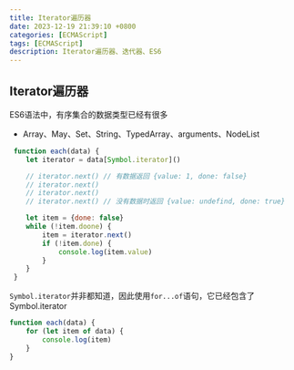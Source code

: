 ```yaml
---
title: Iterator遍历器
date: 2023-12-19 21:39:10 +0800
categories: [ECMAScript]
tags: [ECMAScript]
description: Iterator遍历器、迭代器、ES6
---
```


## Iterator遍历器

ES6语法中，有序集合的数据类型已经有很多
- Array、May、Set、String、TypedArray、arguments、NodeList

```js
 function each(data) {
    let iterator = data[Symbol.iterator]()

    // iterator.next() // 有数据返回 {value: 1, done: false}
    // iterator.next()
    // iterator.next()
    // iterator.next() // 没有数据时返回 {value: undefind, done: true}

    let item = {done: false}
    while (!item.doone) {
        item = iterator.next()
        if (!item.done) {
            console.log(item.value)
        }
    }
 }

```


`Symbol.iterator`并非都知道，因此使用`for...of`语句，它已经包含了Symbol.iterator

```js
function each(data) {
    for (let item of data) {
        console.log(item)
    }
}
```



